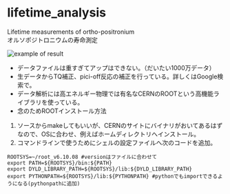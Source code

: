 # lifetime_analysis
Lifetime measurements of ortho-positronium  
オルソポジトロニウムの寿命測定

![example of result](https://user-images.githubusercontent.com/23211788/32871490-ab600b16-cac4-11e7-967a-a3b242927f38.png)

* データファイルは重すぎてアップはできない。（だいたい1000万データ）
* 生データからTQ補正、pici-off反応の補正を行っている。詳しくはGoogle検索で。
* データ解析には高エネルギー物理では有名なCERNのROOTという高機能ライブラリを使っている。
* 念のためROOTインストール方法  
1. ソースからmakeしてもいいが、CERNのサイトにバイナリがおいてあるはずなので、OSに合わせ、例えばホームディレクトリへインストール。
2. コマンドラインで使うためにシェルの設定ファイルへ次のコードを追加。
```
ROOTSYS=~/root_v6.10.08 #versionはファイルに合わせて
export PATH=${ROOTSYS}/bin:${PATH}
export DYLD_LIBRARY_PATH=${ROOTSYS}/lib:${DYLD_LIBRARY_PATH}
export PYTHONPATH=${ROOTSYS}/lib:${PYTHONPATH} #pythonでもimportできるようになる(pythonpathに追加)
```
      
  　

